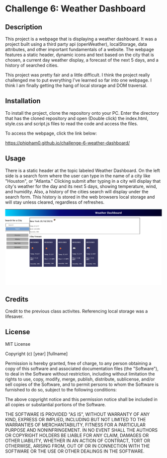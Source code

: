 # Challenge 6: Weather Dashboard

## Description

This project is a webpage that is displaying a weather dashboard. It was a project built using a third party api (openWeather), localStorage, data attributes, and other important fundamentals of a website.
The webpage features a static header, dynamic icons and text based on the city that is chosen, a current day weather display, a forecast of the next 5 days, and a history of searched cities.

This project was pretty fair and a little difficult. I think the project really challenged me to put everything I've learned so far into one webpage. I think I am finally getting the hang of local storage and 
DOM traversal.

## Installation

To install the project, clone the repository onto your PC.
Enter the directory that has the cloned repository and open (Double click) the index.html, style.css and script.js files to read the code and access the files.

To access the webpage, click the link below:

https://phipham0.github.io/challenge-6-weather-dashboard/

## Usage

There is a static header at the topic labeled Weather Dashboard. On the left side is a search form where the user can type in the name of a city like "Houston", or "Atlanta." Clicking submit after typing in a city
will display that city's weather for the day and its next 5 days, showing temperature, wind, and humidity. Also, a history of the cities search will display under the search form. This history is stored in the 
web browsers local storage and will stay unless cleared, regardless of refreshes.


![weather](./assets/images/weather.png)

## Credits

Credit to the previous class activites. Referencing local storage was a lifesaver.

## License

MIT License

Copyright (c) [year] [fullname]

Permission is hereby granted, free of charge, to any person obtaining a copy
of this software and associated documentation files (the "Software"), to deal
in the Software without restriction, including without limitation the rights
to use, copy, modify, merge, publish, distribute, sublicense, and/or sell
copies of the Software, and to permit persons to whom the Software is
furnished to do so, subject to the following conditions:

The above copyright notice and this permission notice shall be included in all
copies or substantial portions of the Software.

THE SOFTWARE IS PROVIDED "AS IS", WITHOUT WARRANTY OF ANY KIND, EXPRESS OR
IMPLIED, INCLUDING BUT NOT LIMITED TO THE WARRANTIES OF MERCHANTABILITY,
FITNESS FOR A PARTICULAR PURPOSE AND NONINFRINGEMENT. IN NO EVENT SHALL THE
AUTHORS OR COPYRIGHT HOLDERS BE LIABLE FOR ANY CLAIM, DAMAGES OR OTHER
LIABILITY, WHETHER IN AN ACTION OF CONTRACT, TORT OR OTHERWISE, ARISING FROM,
OUT OF OR IN CONNECTION WITH THE SOFTWARE OR THE USE OR OTHER DEALINGS IN THE
SOFTWARE.
